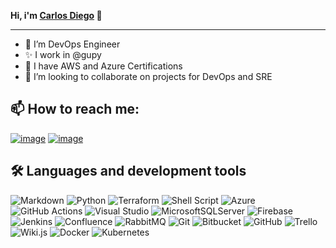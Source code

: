 <b>Hi, i'm [Carlos Diego](https://github.com/cdiegoo) 👋</b>
***

- 👀 I’m DevOps Engineer
- ✨ I work in @gupy
- 🤯 I have AWS and Azure Certifications
- 💞️ I’m looking to collaborate on projects for DevOps and SRE


<h2>📫 How to reach me:</h2>


[![image](https://user-images.githubusercontent.com/59986190/167476731-5fbbee26-017e-4df2-ad94-15b65167c459.png)](https://www.linkedin.com/in/carlosdbezerra/)
[![image](https://user-images.githubusercontent.com/59986190/167476797-f8409112-4c33-4d85-ac4b-418ae659a34d.png)](mailto:cdiegonascimento@gmail.com)

<h2>🛠 Languages and development tools</h2>

![Markdown](https://user-images.githubusercontent.com/59986190/167477319-87f58218-2778-4d5c-b44c-80e849024c92.png)
![Python](https://img.shields.io/badge/python-3670A0?style=for-the-badge&logo=python&logoColor=ffdd54)
![Terraform](https://img.shields.io/badge/terraform-%235835CC.svg?style=for-the-badge&logo=terraform&logoColor=white)
![Shell Script](https://img.shields.io/badge/shell_script-%23121011.svg?style=for-the-badge&logo=gnu-bash&logoColor=white)
![Azure](https://img.shields.io/badge/azure-%230072C6.svg?style=for-the-badge&logo=microsoftazure&logoColor=white)
![GitHub Actions](https://img.shields.io/badge/github%20actions-%232671E5.svg?style=for-the-badge&logo=githubactions&logoColor=white)
![Visual Studio](https://img.shields.io/badge/Visual%20Studio-5C2D91.svg?style=for-the-badge&logo=visual-studio&logoColor=white)
![MicrosoftSQLServer](https://img.shields.io/badge/Microsoft%20SQL%20Sever-CC2927?style=for-the-badge&logo=microsoft%20sql%20server&logoColor=white)
![Firebase](https://img.shields.io/badge/firebase-%23039BE5.svg?style=for-the-badge&logo=firebase)
![Jenkins](https://img.shields.io/badge/jenkins-%232C5263.svg?style=for-the-badge&logo=jenkins&logoColor=white)
![Confluence](https://img.shields.io/badge/confluence-%23172BF4.svg?style=for-the-badge&logo=confluence&logoColor=white)
![RabbitMQ](https://img.shields.io/badge/Rabbitmq-FF6600?style=for-the-badge&logo=rabbitmq&logoColor=white)
![Git](https://user-images.githubusercontent.com/59986190/167477335-7d1f0937-f32f-47ea-bb1d-d65f5e411e3e.png)
![Bitbucket](https://img.shields.io/badge/bitbucket-%230047B3.svg?style=for-the-badge&logo=bitbucket&logoColor=white)
![GitHub](https://img.shields.io/badge/github-%23121011.svg?style=for-the-badge&logo=github&logoColor=white)
![Trello](https://user-images.githubusercontent.com/59986190/167477346-7b121949-b560-4e6f-84fc-c9cd4630dc7a.png)
![Wiki.js](https://img.shields.io/badge/wiki.js-%231976D2.svg?style=for-the-badge&logo=wikidotjs&logoColor=white)
![Docker](https://img.shields.io/badge/docker-%230db7ed.svg?style=for-the-badge&logo=docker&logoColor=white)
![Kubernetes](https://img.shields.io/badge/kubernetes-%23326ce5.svg?style=for-the-badge&logo=kubernetes&logoColor=white)



<!---
cdiegoo/cdiegoo is a ✨ special ✨ repository because its `README.md` (this file) appears on your GitHub profile.
You can click the Preview link to take a look at your changes.
--->
